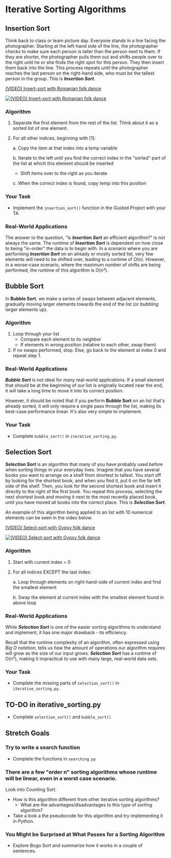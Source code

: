 # Iterative Sorting Algorithms

## Insertion Sort
Think back to class or team picture day. Everyone stands in a line facing the photographer. Starting at the left-hand side of the line, the photographer checks to make sure each person is taller than the person next to them. If they are shorter, the photographer pulls them out and shifts people over to the right until he or she finds the right spot for this person. They then insert them back into the line. This process repeats until the photographer reaches the last person on the right-hand side, who must be the tallest person in the group. This is ***Insertion Sort***.

[(VIDEO) Insert-sort with Romanian folk dance](https://www.youtube.com/watch?v=ROalU379l3U) 

[![(VIDEO) Insert-sort with Romanian folk dance](https://i.ytimg.com/vi/ROalU379l3U/hqdefault.jpg)](https://www.youtube.com/watch?v=ROalU379l3U) 

### Algorithm
1. Separate the first element from the rest of the list. Think about it as a sorted list of one element.

2. For all other indices, beginning with [1]:

    a. Copy the item at that index into a temp variable

    b. Iterate to the left until you find the correct index in the "sorted" part of the list at which this element should be inserted  
    - Shift items over to the right as you iterate
    
    c. When the correct index is found, copy temp into this position


### Your Task
- Implement the `insertion_sort()` function in the Guided Project with your TA


### Real-World Applications
The answer to the question, "Is ***Insertion Sort*** an efficient algorithm?" is not always the same. The runtime of ***Insertion Sort*** is dependent on how close to being "in-order" the data is to begin with. In a scenario where you are performing ***Insertion Sort*** on an already or mostly sorted list, very few elements will need to be shifted over, leading to a runtime of Ω(n). However, in a worse-case scenario, where the maximum number of shifts are being performed, the runtime of this algorithm is O(n²).


## Bubble Sort
In **Bubble Sort**, we make a series of swaps between adjacent elements, gradually moving larger elements towards the end of the list (or _bubbling_ larger elements up).

### Algorithm
1. Loop through your list
    - Compare each element to its neighbor
    - If elements in wrong position (relative to each other, swap them)
2. If no swaps performed, stop. Else, go back to the element at index 0 and repeat step 1.

### Real-World Applications
***Bubble Sort*** is not ideal for many real-world applications. If a small element that _should_ be at the beginning of our list is originally located near the end, it will take a long time to move it into its correct position.

However, it should be noted that if you perform **Bubble Sort** on an list that's already sorted, it will only require a single pass through the list, making its best-case performance linear. It's also very simple to implement.

### Your Task
- Complete `bubble_sort()` in `iterative_sorting.py`.


## Selection Sort
***Selection Sort*** is an algorithm that many of you have probably used before when sorting things in your everyday lives. Imagine that you have several books you want to arrange on a shelf from shortest to tallest. You start off by looking for the shortest book, and when you find it, put it on the far left side of the shelf. Then, you look for the second shortest book and insert it directly to the right of the first book. You repeat this process, selecting the next shortest book and moving it next to the most recently placed book, until you have moved all books into the correct place. This is ***Selection Sort***.  

An example of this algorithm being applied to an list with 10 numerical elements can be seen in the video below.

[(VIDEO) Select-sort with Gypsy folk dance](https://www.youtube.com/watch?v=Ns4TPTC8whw)

[![(VIDEO) Select-sort with Gypsy folk dance](https://i.ytimg.com/vi/Ns4TPTC8whw/hqdefault.jpg)](https://www.youtube.com/watch?v=Ns4TPTC8whw)

### Algorithm
1. Start with current index = 0

2. For all indices EXCEPT the last index:

    a. Loop through elements on right-hand-side 
    of current index and find the smallest element

    b. Swap the element at current index with the
    smallest element found in above loop


### Real-World Applications
While ***Selection Sort*** is one of the easier sorting algorithms to understand and implement, it has one major drawback - its efficiency.

Recall that the runtime complexity of an algorithm, often expressed using *Big O notation*, tells us how the amount of operations our algorithm requires will grow as the size of our input grows. ***Selection Sort*** has  a runtime of O(n²), making it impractical to use with many large, real-world data sets.

### Your Task
- Complete the missing parts of `selection_sort()` in `iterative_sorting.py`.

## TO-DO in iterative_sorting.py
- Complete `selection_sort()` and `bubble_sort()`

## Stretch Goals

### Try to write a search function
- Complete the functions in `searching.py`

### There are a few "order n" sorting algorithms whose runtime will be linear, even in a worst case scenario. 
Look into Counting Sort.
- How is this algorithm different from other iterative sorting algorithms?
    - What are the advantages/disadvantages to this type of sorting algorithm?
- Take a look a the pseudocode for this algorithm and try implementing it in Python.

### You Might be Surprised at What Passes for a Sorting Algorithm
- Explore Bogo Sort and summarize how it works in a couple of sentences.

